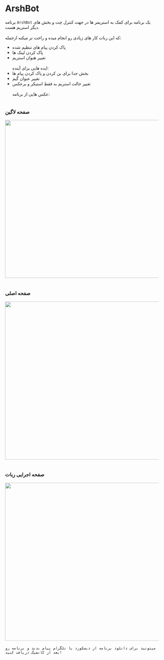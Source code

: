 # ArshBot
برنامه `ArshBot` یک برنامه برای کمک به استریمر ها در جهت کنترل چت و بخش های دیگر استریم هست. <br><br>
که این ربات کار های زیادی رو انجام میده و راحت تر میکنه ازجمله: <br>
- پاک کردن پیام های تنظیم شده <br>
- پاک کردن لینک ها <br>
- تغییر هنوان استریم <br><br>
ایده هایی برای آینده: <br>
- بخش جدا برای بن کردن و پاک کردن پیام ها <br>
- تغییر عنوان گیم <br>
- تغییر حالت استریم به فقط استیکر و برعکس <br><br>
عکس هایی از برنامه: <br><br>
### صفحه لاگین <br>
<img src="https://s8.uupload.ir/files/loginpage_qrj.png" width="1000" height="516" /> <br><br>
### صفحه اصلی <br>
<img src="https://s8.uupload.ir/files/homepage_8n1r.png" width="1000" height="516" /> <br><br>
### صفحه اجرایی ربات <br>
<img src="https://s8.uupload.ir/files/runpage_00on.png" width="1000" height="516" /> <br><br>
`میتونید برای دانلود برنامه از دیسکورد یا تلگرام پیام بدید و برنامه رو بعد از کانفیگ دریافت کنید!`
